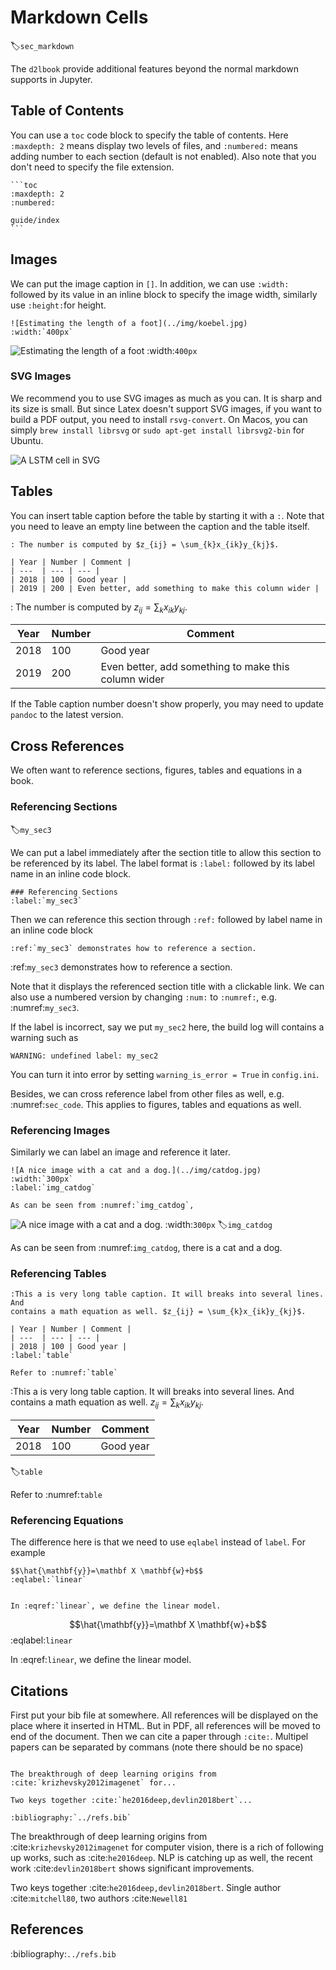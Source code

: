 # Markdown Cells
:label:`sec_markdown`


The `d2lbook` provide additional features beyond the normal markdown supports in
Jupyter.

## Table of Contents

You can use a `toc` code block to specify the table of contents.
Here `:maxdepth: 2` means display two levels of files, and `:numbered:` means
adding number to each section (default is not enabled). Also note that you don't
need to specify the file extension.

`````
```toc
:maxdepth: 2
:numbered:

guide/index
```
`````

## Images


We can put the image caption in `[]`. In addition, we can use
`:width:` followed by its value in an inline block to specify the image width,
similarly use `:height:`for height.

```
![Estimating the length of a foot](../img/koebel.jpg)
:width:`400px`
```

![Estimating the length of a foot](../img/koebel.jpg)
:width:`400px`


### SVG Images

We recommend you to use SVG images as much as you can. It is sharp and its size
is small. But since Latex doesn't support SVG images, if you want to build a PDF
output, you need to install `rsvg-convert`. On Macos, you can simply
`brew install librsvg` or `sudo apt-get install librsvg2-bin` for Ubuntu.

![A LSTM cell in SVG](../img/lstm.svg)

## Tables

You can insert table caption before the table by starting it with a `:`. Note
that you need to leave an empty line between the caption and the table itself.

```
: The number is computed by $z_{ij} = \sum_{k}x_{ik}y_{kj}$.

| Year | Number | Comment |
| ---  | --- | --- |
| 2018 | 100 | Good year |
| 2019 | 200 | Even better, add something to make this column wider |
```

: The number is computed by $z_{ij} = \sum_{k}x_{ik}y_{kj}$.

| Year | Number | Comment |
| ---  | --- | --- |
| 2018 | 100 | Good year |
| 2019 | 200 | Even better, add something to make this column wider  |

If the Table caption number doesn't show properly, you may need to update
`pandoc` to the latest version.

## Cross References

We often want to reference sections, figures, tables and equations in a book.

### Referencing Sections
:label:`my_sec3`

We can put a label immediately after the section title to allow this section to
be referenced by its label. The label format is
`:label:` followed by its label name in an inline code block.

```
### Referencing Sections
:label:`my_sec3`
```

Then we can reference this section through `:ref:` followed by label name in an
inline code block

```
:ref:`my_sec3` demonstrates how to reference a section.
```

:ref:`my_sec3` demonstrates how to reference a section.


Note that it displays the referenced section title with a clickable link. We can
also use a numbered version by changing `:num:` to `:numref:`, e.g. :numref:`my_sec3`.

If the label is incorrect, say we put `my_sec2` here, the build log will
contains a warning such as

```
WARNING: undefined label: my_sec2
```

You can turn it into error by setting `warning_is_error = True` in
`config.ini`.

Besides, we can cross
reference label from other files as well, e.g. :numref:`sec_code`. This applies
to figures, tables and equations as well.


### Referencing Images

Similarly we can label an image and reference it later.

```
![A nice image with a cat and a dog.](../img/catdog.jpg)
:width:`300px`
:label:`img_catdog`

As can be seen from :numref:`img_catdog`,
```


![A nice image with a cat and a dog.](../img/catdog.jpg)
:width:`300px`
:label:`img_catdog`

As can be seen from :numref:`img_catdog`, there is a cat and a dog.

### Referencing Tables


```
:This a is very long table caption. It will breaks into several lines. And
contains a math equation as well. $z_{ij} = \sum_{k}x_{ik}y_{kj}$.

| Year | Number | Comment |
| ---  | --- | --- |
| 2018 | 100 | Good year |
:label:`table`

Refer to :numref:`table`

```


:This a is very long table caption. It will breaks into several lines. And
contains a math equation as well. $z_{ij} = \sum_{k}x_{ik}y_{kj}$.

| Year | Number | Comment |
| ---  | --- | --- |
| 2018 | 100 | Good year |
:label:`table`

Refer to :numref:`table`

### Referencing Equations

The difference here is that we need to use `eqlabel` instead of `label`. For
example

```
$$\hat{\mathbf{y}}=\mathbf X \mathbf{w}+b$$
:eqlabel:`linear`


In :eqref:`linear`, we define the linear model.
```

$$\hat{\mathbf{y}}=\mathbf X \mathbf{w}+b$$
:eqlabel:`linear`

In :eqref:`linear`, we define the linear model.


## Citations

First put your bib file at somewhere. All references will be displayed on the
place where it inserted in HTML. But in PDF, all references will be moved to end of
the document. Then we can cite a paper through `:cite:`. Multipel papers can be
separated by commans (note there should be no space)

```

The breakthrough of deep learning origins from :cite:`krizhevsky2012imagenet` for...

Two keys together :cite:`he2016deep,devlin2018bert`...

:bibliography:`../refs.bib`
```


The breakthrough of deep learning origins from :cite:`krizhevsky2012imagenet` for
computer vision, there is a rich of following up works, such as
:cite:`he2016deep`. NLP is catching up as well, the recent work
:cite:`devlin2018bert` shows significant improvements.

Two keys together :cite:`he2016deep,devlin2018bert`. Single author
:cite:`mitchell80`, two authors :cite:`Newell81`

## References

:bibliography:`../refs.bib`
